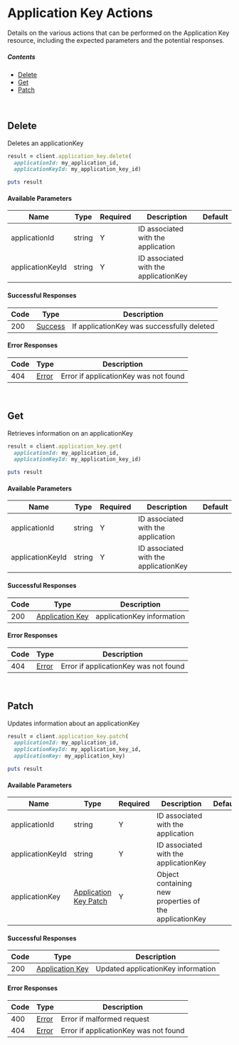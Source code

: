 # Application Key Actions

Details on the various actions that can be performed on the
Application Key resource, including the expected
parameters and the potential responses.

##### Contents

*   [Delete](#delete)
*   [Get](#get)
*   [Patch](#patch)

<br/>

## Delete

Deletes an applicationKey

```ruby
result = client.application_key.delete(
  applicationId: my_application_id,
  applicationKeyId: my_application_key_id)

puts result
```

#### Available Parameters

| Name | Type | Required | Description | Default |
| ---- | ---- | -------- | ----------- | ------- |
| applicationId | string | Y | ID associated with the application |  |
| applicationKeyId | string | Y | ID associated with the applicationKey |  |

#### Successful Responses

| Code | Type | Description |
| ---- | ---- | ----------- |
| 200 | [Success](_schemas.md#success) | If applicationKey was successfully deleted |

#### Error Responses

| Code | Type | Description |
| ---- | ---- | ----------- |
| 404 | [Error](_schemas.md#error) | Error if applicationKey was not found |

<br/>

## Get

Retrieves information on an applicationKey

```ruby
result = client.application_key.get(
  applicationId: my_application_id,
  applicationKeyId: my_application_key_id)

puts result
```

#### Available Parameters

| Name | Type | Required | Description | Default |
| ---- | ---- | -------- | ----------- | ------- |
| applicationId | string | Y | ID associated with the application |  |
| applicationKeyId | string | Y | ID associated with the applicationKey |  |

#### Successful Responses

| Code | Type | Description |
| ---- | ---- | ----------- |
| 200 | [Application Key](_schemas.md#application-key) | applicationKey information |

#### Error Responses

| Code | Type | Description |
| ---- | ---- | ----------- |
| 404 | [Error](_schemas.md#error) | Error if applicationKey was not found |

<br/>

## Patch

Updates information about an applicationKey

```ruby
result = client.application_key.patch(
  applicationId: my_application_id,
  applicationKeyId: my_application_key_id,
  applicationKey: my_application_key)

puts result
```

#### Available Parameters

| Name | Type | Required | Description | Default |
| ---- | ---- | -------- | ----------- | ------- |
| applicationId | string | Y | ID associated with the application |  |
| applicationKeyId | string | Y | ID associated with the applicationKey |  |
| applicationKey | [Application Key Patch](_schemas.md#application-key-patch) | Y | Object containing new properties of the applicationKey |  |

#### Successful Responses

| Code | Type | Description |
| ---- | ---- | ----------- |
| 200 | [Application Key](_schemas.md#application-key) | Updated applicationKey information |

#### Error Responses

| Code | Type | Description |
| ---- | ---- | ----------- |
| 400 | [Error](_schemas.md#error) | Error if malformed request |
| 404 | [Error](_schemas.md#error) | Error if applicationKey was not found |

